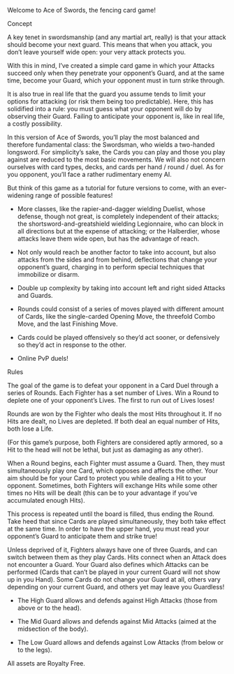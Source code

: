 Welcome to Ace of Swords, the fencing card game!


Concept

A key tenet in swordsmanship (and any martial art, really) is that your attack should become your next guard. This means that when you attack, you don’t leave yourself wide open: your very attack protects you.

With this in mind, I’ve created a simple card game in which your Attacks succeed only when they penetrate your opponent’s Guard, and at the same time, become your Guard, which your opponent must in turn strike through.

It is also true in real life that the guard you assume tends to limit your options for attacking (or risk them being too predictable). Here, this has solidified into a rule: you must guess what your opponent will do by observing their Guard. Failing to anticipate your opponent is, like in real life, a costly possibility.

In this version of Ace of Swords, you’ll play the most balanced and therefore fundamental class: the Swordsman, who wields a two-handed longsword. For simplicity’s sake, the Cards you can play and those you play against are reduced to the most basic movements. We will also not concern ourselves with card types, decks, and cards per hand / round / duel. As for you opponent, you’ll face a rather rudimentary enemy AI.

But think of this game as a tutorial for future versions to come, with an ever-widening range of possible features!

- More classes, like the rapier-and-dagger wielding Duelist, whose defense, though not great, is completely independent of their attacks; the shortsword-and-greatshield wielding Legionnaire, who can block in all directions but at the expense of attacking; or the Halberdier, whose attacks leave them wide open, but has the advantage of reach.

- Not only would reach be another factor to take into account, but also attacks from the sides and from behind, deflections that change your opponent’s guard, charging in to perform special techniques that immobilize or disarm.

- Double up complexity by taking into account left and right sided Attacks and Guards.

- Rounds could consist of a series of moves played with different amount of Cards, like the single-carded Opening Move, the threefold Combo Move, and the last Finishing Move.

- Cards could be played offensively so they’d act sooner, or defensively so they’d act in response to the other.

- Online PvP duels!


Rules

The goal of the game is to defeat your opponent in a Card Duel through a series of Rounds. Each Fighter has a set number of Lives. Win a Round to deplete one of your opponent’s Lives. The first to run out of Lives loses!

Rounds are won by the Fighter who deals the most Hits throughout it. If no Hits are dealt, no Lives are depleted. If both deal an equal number of Hits, both lose a Life.

(For this game’s purpose, both Fighters are considered aptly armored, so a Hit to the head will not be lethal, but just as damaging as any other).

When a Round begins, each Fighter must assume a Guard. Then, they must simultaneously play one Card, which opposes and affects the other. Your aim should be for your Card to protect you while dealing a Hit to your opponent. Sometimes, both Fighters will exchange Hits while some other times no Hits will be dealt (this can be to your advantage if you’ve accumulated enough Hits).

This process is repeated until the board is filled, thus ending the Round. Take heed that since Cards are played simultaneously, they both take effect at the same time. In order to have the upper hand, you must read your opponent’s Guard to anticipate them and strike true!

Unless deprived of it, Fighters always have one of three Guards, and can switch between them as they play Cards. Hits connect when an Attack does not encounter a Guard. Your Guard also defines which Attacks can be performed (Cards that can’t be played in your current Guard will not show up in you Hand). Some Cards do not change your Guard at all, others vary depending on your current Guard, and others yet may leave you Guardless! 
 
- The High Guard allows and defends against High Attacks (those from above or to the head).

- The Mid Guard allows and defends against Mid Attacks (aimed at the midsection of the body).

- The Low Guard allows and defends against Low Attacks (from below or to the legs).


All assets are Royalty Free.
